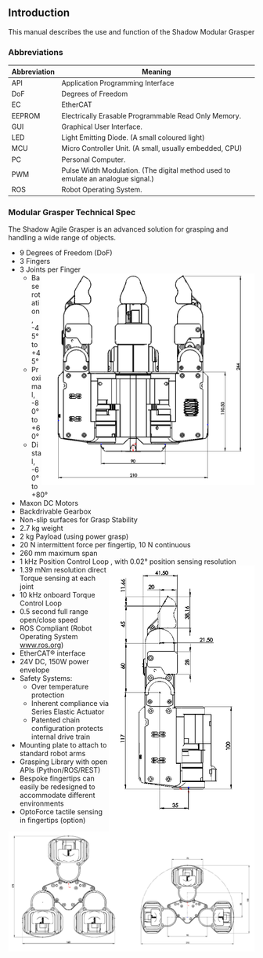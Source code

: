 ## Introduction

This manual describes the use and function of the Shadow Modular Grasper

### Abbreviations

Abbreviation | Meaning
--- | ---
API | Application Programming Interface
DoF | Degrees of Freedom
EC | EtherCAT
EEPROM | Electrically Erasable Programmable Read Only Memory. 
GUI | Graphical User Interface.
LED | Light Emitting Diode. (A small coloured light)
MCU | Micro Controller Unit. (A small, usually embedded, CPU)
PC | Personal Computer.
PWM | Pulse Width Modulation. (The digital method used to emulate an analogue signal.)
ROS | Robot Operating System.

### Modular Grasper Technical Spec

The Shadow Agile Grasper is an advanced solution for grasping and handling a wide range of objects.

* 9 Degrees of Freedom (DoF) 
* 3 Fingers  
* 3 Joints per Finger          <img align="right" src="../img/tech_spec_1.png" alt="Technical Specification 1">
  * Base rotation,	-45° to +45°
  * Proximal,	-80° to +60°
  * Distal,		-60° to +80°
* Maxon DC Motors
* Backdrivable Gearbox 
* Non-slip surfaces for Grasp Stability 
* 2.7 kg weight 
* 2 kg Payload (using power grasp) 
* 20 N intermittent force per fingertip, 10 N continuous
* 260 mm maximum span
* 1 kHz Position Control Loop , with 0.02° position sensing resolution  <img align="right" src="../img/tech_spec_2.png" alt="Technical Specification 2">
* 1.39 mNm resolution direct Torque sensing at each joint
* 10 kHz onboard Torque Control Loop 
* 0.5 second full range open/close speed
* ROS Compliant (Robot Operating System www.ros.org)
* EtherCAT® interface
* 24V DC, 150W power envelope
* Safety Systems:
  * Over temperature protection
  * Inherent compliance via Series Elastic Actuator
  * Patented chain configuration protects internal drive train
* Mounting plate to attach to standard robot arms
* Grasping Library with open APIs (Python/ROS/REST)
* Bespoke fingertips can easily be redesigned to accommodate different environments
* OptoForce tactile sensing in fingertips (option)

![Technical Specification 3](../img/tech_spec_3.png)